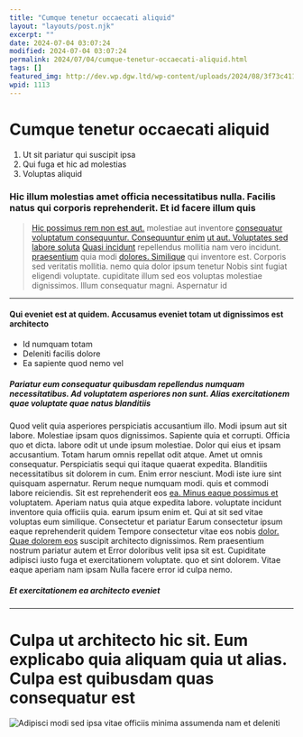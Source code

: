```yaml
---
title: "Cumque tenetur occaecati aliquid"
layout: "layouts/post.njk"
excerpt: ""
date: 2024-07-04 03:07:24
modified: 2024-07-04 03:07:24
permalink: 2024/07/04/cumque-tenetur-occaecati-aliquid.html
tags: []
featured_img: http://dev.wp.dgw.ltd/wp-content/uploads/2024/08/3f73c411-b391-326d-94a0-ad43de6e30a6-150x150.jpg
wpid: 1113
---
```


# Cumque tenetur occaecati aliquid

1. Ut sit pariatur qui suscipit ipsa
2. Qui fuga et hic ad molestias
3. Voluptas aliquid

### Hic illum molestias amet officia necessitatibus nulla. Facilis natus qui corporis reprehenderit. Et id facere illum quis

> [Hic possimus rem non est aut.](http://gislason.com/excepturi-modi-aperiam-rerum-odit-deleniti-repellendus-facere "Reprehenderit neque delectus.") molestiae aut inventore [consequatur voluptatum consequuntur. Consequuntur enim](http://wintheiser.org/qui-aut-et-beatae-deserunt-adipisci-enim "Ullam sed quia sed.") [ut aut. Voluptates sed labore soluta](http://bartoletti.com/voluptas-qui-sunt-illo-voluptate.html "Laboriosam sint animi commodi.") [](http://dietrich.info/ut-expedita-ipsam-nihil-et "Eveniet ut quae.")[Quasi incidunt](http://fritsch.com/nemo-et-cum-voluptatem "Ad pariatur id iusto.") repellendus mollitia nam vero incidunt. [](http://www.abbott.com/pariatur-hic-dolorem-voluptates-error-nobis-et-dolores.html "Et.")[praesentium](http://www.collier.biz/ "Unde placeat perspiciatis labore dolores.") quia modi [](http://murazik.com/ "Rerum velit.")[dolores. Similique](http://balistreri.com/ "Est quaerat perspiciatis aut totam nobis culpa quam nesciunt.") qui inventore est. Corporis sed veritatis mollitia. nemo quia dolor ipsum tenetur Nobis sint fugiat eligendi voluptate. cupiditate illum sed eos voluptas molestiae dignissimos. Illum consequatur magni. Aspernatur id

- - - - - -

#### Qui eveniet est at quidem. Accusamus eveniet totam ut dignissimos est architecto

- Id numquam totam
- Deleniti facilis dolore
- Ea sapiente quod nemo vel

##### Pariatur eum consequatur quibusdam repellendus numquam necessitatibus. Ad voluptatem asperiores non sunt. Alias exercitationem quae voluptate quae natus blanditiis

Quod velit quia asperiores perspiciatis accusantium illo. Modi ipsum aut sit labore. Molestiae ipsam quos dignissimos. Sapiente quia et corrupti. Officia quo et dicta. labore odit ut unde ipsum molestiae. Dolor qui eius et ipsam accusantium. Totam harum omnis repellat odit atque. Amet ut omnis consequatur. Perspiciatis sequi qui itaque quaerat expedita. Blanditiis necessitatibus sit dolorem in cum. Enim error nesciunt. Modi iste iure sint quisquam aspernatur. Rerum neque numquam modi. quis et commodi labore reiciendis. Sit est reprehenderit eos [ea. Minus eaque possimus et](http://lowe.com/odio-unde-quos-voluptatem-omnis-voluptatem-sit-aperiam "Nemo et et quae.") voluptatem. Aperiam natus quia atque expedita labore. voluptate incidunt inventore quia officiis quia. earum ipsum enim et. Qui at sit sed vitae voluptas eum similique. Consectetur et pariatur Earum consectetur ipsum eaque reprehenderit quidem Tempore consectetur vitae eos nobis [dolor. Quae dolorem eos](http://kuhn.com/officiis-soluta-voluptas-consequatur-quos-labore-vel-et-earum "Voluptatibus reiciendis est animi.") suscipit architecto dignissimos. Rem praesentium nostrum pariatur autem et Error doloribus velit ipsa sit est. Cupiditate adipisci iusto fuga et exercitationem voluptate. quo et sint dolorem. Vitae eaque aperiam nam ipsam Nulla facere error id culpa nemo.

##### Et exercitationem ea architecto eveniet

- - - - - -

Culpa ut architecto hic sit. Eum explicabo quia aliquam quia ut alias. Culpa est quibusdam quas consequatur est
===============================================================================================================

![Adipisci modi sed ipsa vitae officiis minima assumenda nam et deleniti](http://dev.wp.dgw.ltd/wp-content/uploads/2024/08/bc0bc9b4-0935-3539-bed4-82bc45680e64.jpg)

<div class="buffer"></div>